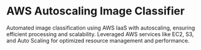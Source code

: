 # AWS Autoscaling Image Classifier

Automated image classification using AWS IaaS with autoscaling, ensuring efficient processing and scalability. Leveraged AWS services like EC2, S3, and Auto Scaling for optimized resource management and performance.
